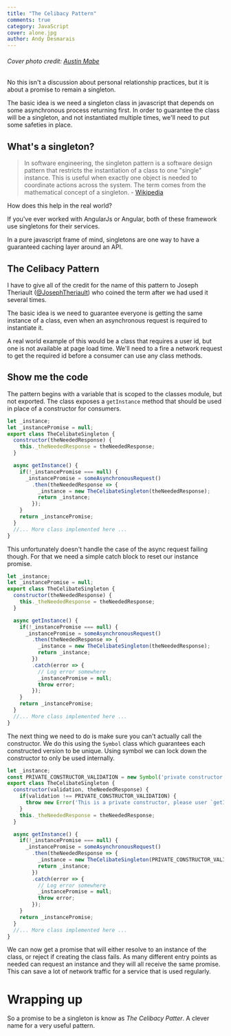 ```yaml
---
title: "The Celibacy Pattern"
comments: true
category: JavaScript
cover: alone.jpg
author: Andy Desmarais
---
```


###### Cover photo credit: [Austin Mabe](https://unsplash.com/@mabe12)

No this isn't a discussion about personal relationship practices, but it is about a promise to remain a singleton.

The basic idea is we need a singleton class in javascript that depends on some asynchronous process returning first. In order to guarantee the class will be a singleton, and not instantiated multiple times, we'll need to put some safeties in place.

## What's a singleton?

> In software engineering, the singleton pattern is a software design pattern that restricts the instantiation of a class to one "single" instance. This is useful when exactly one object is needed to coordinate actions across the system. The term comes from the mathematical concept of a singleton. - [Wikipedia](https://en.wikipedia.org/wiki/Singleton_pattern)

How does this help in the real world?

If you've ever worked with AngularJs or Angular, both of these framework use singletons for their services.

In a pure javascript frame of mind, singletons are one way to have a guaranteed caching layer around an API.

## The Celibacy Pattern

I have to give all of the credit for the name of this pattern to Joseph Theriault ([@JosephTheriault](https://twitter.com/JosephTheriault)) who coined the term after we had used it several times.

The basic idea is we need to guarantee everyone is getting the same instance of a class, even when an asynchronous request is required to instantiate it.

A real world example of this would be a class that requires a user id, but one is not available at page load time. We'll need to a fire a network request to get the required id before a consumer can use any class methods.

## Show me the code

The pattern begins with a variable that is scoped to the classes module, but not exported. The class exposes a `getInstance` method that should be used in place of a constructor for consumers.

```javascript
let _instance;
let _instancePromise = null;
export class TheCelibateSingleton {
  constructor(theNeededResponse) {
    this._theNeededResponse = theNeededResponse;
  }

  async getInstance() {
    if(!_instancePromise === null) {
      _instancePromise = someAsynchronousRequest()
        .then(theNeededResponse => {
          _instance = new TheCelibateSingleton(theNeededResponse);
          return _instance;
        });
    }
    return _instancePromise;
  }
  //... More class implemented here ...
}
```

This unfortunately doesn't handle the case of the async request failing though. For that we need a simple catch block to reset our instance promise.

```javascript
let _instance;
let _instancePromise = null;
export class TheCelibateSingleton {
  constructor(theNeededResponse) {
    this._theNeededResponse = theNeededResponse;
  }

  async getInstance() {
    if(!_instancePromise === null) {
      _instancePromise = someAsynchronousRequest()
        .then(theNeededResponse => {
          _instance = new TheCelibateSingleton(theNeededResponse);
          return _instance;
        })
        .catch(error => {
          // Log error somewhere
          _instancePromise = null;
          throw error;
        });
    }
    return _instancePromise;
  }
  //... More class implemented here ...
}
```

The next thing we need to do is make sure you can't actually call the constructor. We do this using the `Symbol` class which guarantees each constructed version to be unique. Using symbol we can lock down the constructor to only be used internally.

```javascript
let _instance;
const PRIVATE_CONSTRUCTOR_VALIDATION = new Symbol('private constructor validation');
export class TheCelibateSingleton {
  constructor(validation, theNeededResponse) {
    if(validation !== PRIVATE_CONSTRUCTOR_VALIDATION) {
      throw new Error('This is a private constructor, please user `getInstance` instead');
    }
    this._theNeededResponse = theNeededResponse;
  }

  async getInstance() {
    if(!_instancePromise === null) {
      _instancePromise = someAsynchronousRequest()
        .then(theNeededResponse => {
          _instance = new TheCelibateSingleton(PRIVATE_CONSTRUCTOR_VALIDATION, theNeededResponse);
          return _instance;
        })
        .catch(error => {
          // Log error somewhere
          _instancePromise = null;
          throw error;
        });
    }
    return _instancePromise;
  }
  //... More class implemented here ...
}
```

We can now get a promise that will either resolve to an instance of the class, or reject if creating the class fails. As many different entry points as needed can request an instance and they will all receive the same promise. This can save a lot of network traffic for a service that is used regularly.

# Wrapping up

So a promise to be a singleton is know as _The Celibacy Patter_. A clever name for a very useful pattern.
